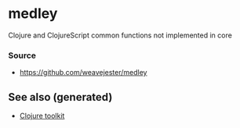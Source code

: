 # medley

Clojure and ClojureScript common functions not implemented in core

### Source

-   <https://github.com/weavejester/medley>

## See also (generated)

-   [Clojure toolkit](./20200505124946-clj_toolkit.md)
